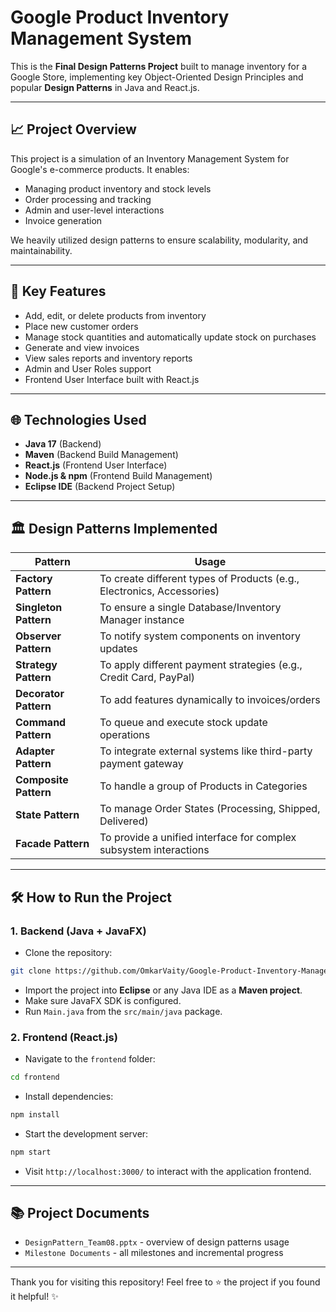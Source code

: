 # Google Product Inventory Management System

This is the **Final Design Patterns Project** built to manage inventory for a Google Store, implementing key Object-Oriented Design Principles and popular **Design Patterns** in Java and React.js.

---

## 📈 Project Overview

This project is a simulation of an Inventory Management System for Google's e-commerce products. It enables:
- Managing product inventory and stock levels
- Order processing and tracking
- Admin and user-level interactions
- Invoice generation

We heavily utilized design patterns to ensure scalability, modularity, and maintainability.

---

## 🚀 Key Features
- Add, edit, or delete products from inventory
- Place new customer orders
- Manage stock quantities and automatically update stock on purchases
- Generate and view invoices
- View sales reports and inventory reports
- Admin and User Roles support
- Frontend User Interface built with React.js

---

## 🌐 Technologies Used
- **Java 17** (Backend)
- **Maven** (Backend Build Management)
- **React.js** (Frontend User Interface)
- **Node.js & npm** (Frontend Build Management)
- **Eclipse IDE** (Backend Project Setup)

---

## 🏛️ Design Patterns Implemented

| Pattern | Usage |
|--------|-------|
| **Factory Pattern** | To create different types of Products (e.g., Electronics, Accessories) |
| **Singleton Pattern** | To ensure a single Database/Inventory Manager instance |
| **Observer Pattern** | To notify system components on inventory updates |
| **Strategy Pattern** | To apply different payment strategies (e.g., Credit Card, PayPal) |
| **Decorator Pattern** | To add features dynamically to invoices/orders |
| **Command Pattern** | To queue and execute stock update operations |
| **Adapter Pattern** | To integrate external systems like third-party payment gateway |
| **Composite Pattern** | To handle a group of Products in Categories |
| **State Pattern** | To manage Order States (Processing, Shipped, Delivered) |
| **Facade Pattern** | To provide a unified interface for complex subsystem interactions |

---

## 🛠️ How to Run the Project

### 1. Backend (Java + JavaFX)
- Clone the repository:
```bash
git clone https://github.com/OmkarVaity/Google-Product-Inventory-Management-System.git
```
- Import the project into **Eclipse** or any Java IDE as a **Maven project**.
- Make sure JavaFX SDK is configured.
- Run `Main.java` from the `src/main/java` package.

### 2. Frontend (React.js)
- Navigate to the `frontend` folder:
```bash
cd frontend
```
- Install dependencies:
```bash
npm install
```
- Start the development server:
```bash
npm start
```
- Visit `http://localhost:3000/` to interact with the application frontend.

---

## 📚 Project Documents
- `DesignPattern_Team08.pptx` - overview of design patterns usage
- `Milestone Documents` - all milestones and incremental progress

---

Thank you for visiting this repository! Feel free to ⭐ the project if you found it helpful! ✨
